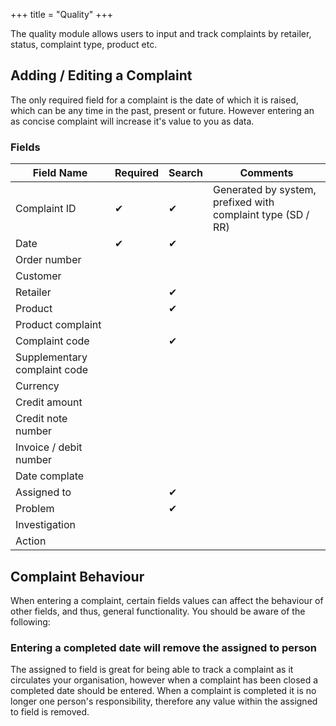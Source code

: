 +++
title = "Quality"
+++


The quality module allows users to input and track complaints by retailer, status,  complaint type, product etc.

## Adding / Editing a Complaint

The only required field for a complaint is the date of which it is raised, which can be any time in the past, present or future. However entering an as concise complaint will increase it's value to you as data. 

### Fields

 | Field Name                   | Required | Search | Comments                                                    | 
 | ----------                   | -------- | ------ | --------                                                    | 
 | Complaint ID                 | ✔      | ✔    | Generated by system, prefixed with complaint type (SD / RR) | 
 | Date                         | ✔      | ✔    |                                                             | 
 | Order number                 |          |        |                                                             | 
 | Customer                     |          |        |                                                             | 
 | Retailer                     |          | ✔    |                                                             | 
 | Product                      |          | ✔    |                                                             | 
 | Product complaint            |          |        |                                                             | 
 | Complaint code               |          | ✔    |                                                             | 
 | Supplementary complaint code |          |        |                                                             | 
 | Currency                     |          |        |                                                             | 
 | Credit amount                |          |        |                                                             | 
 | Credit note number           |          |        |                                                             | 
 | Invoice / debit number       |          |        |                                                             | 
 | Date complate                |          |        |                                                             | 
 | Assigned to                  |          | ✔    |                                                             | 
 | Problem                      |          | ✔    |                                                             | 
 | Investigation                |          |        |                                                             | 
 | Action                       |          |        |                                                             | 

## Complaint Behaviour

When entering a complaint, certain fields values can affect the behaviour of other fields, and thus, general functionality. You should be aware of the following:

### Entering a completed date will remove the assigned to person

The assigned to field is great for being able to track a complaint as it circulates your organisation, however when a complaint has been closed a completed date should be entered. When a complaint is completed it is no longer one person's responsibility, therefore any value within the assigned to field is removed.


